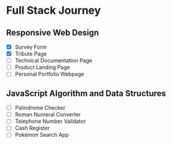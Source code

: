 # Full Stack Journey

## Responsive Web Design
- [X] Survey Form
- [X] Tribute Page
- [ ] Technical Documentation Page
- [ ] Product Landing Page
- [ ] Personal Portfolio Webpage

## JavaScript Algorithm and Data Structures
- [ ] Palindrome Checker
- [ ] Roman Numeral Converter
- [ ] Telephone Number Validator
- [ ] Cash Register
- [ ] Pokémon Search App
